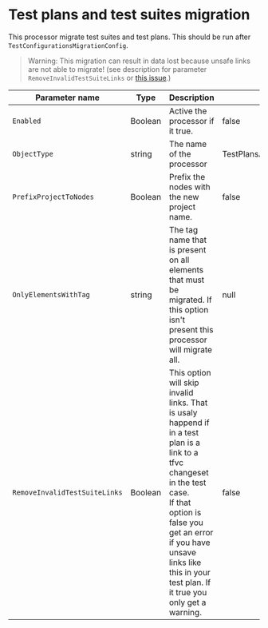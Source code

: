 # Test plans and test suites migration

This processor migrate test suites and test plans. This should be run after `TestConfigurationsMigrationConfig`.

> Warning: This migration can result in data lost because unsafe links are not able to migrate! (see description for parameter `RemoveInvalidTestSuiteLinks` or [this issue](https://github.com/nkdAgility/azure-devops-migration-tools/issues/178).)

| Parameter name                | Type    | Description                              | Default Value                            |
|-------------------------------|---------|------------------------------------------|------------------------------------------|
| `Enabled`                     | Boolean | Active the processor if it true.         | false                                    |
| `ObjectType`                  | string  | The name of the processor                | TestPlansAndSuitesMigrationConfig |
| `PrefixProjectToNodes`        | Boolean | Prefix the nodes with the new project name. | false                                    |
| `OnlyElementsWithTag`         | string  | The tag name that is present on all elements that must be migrated. If this option isn't present this processor will migrate all. | null                                     |
| `RemoveInvalidTestSuiteLinks` | Boolean | This option will skip invalid links. That is usaly happend if in a test plan is a link to a tfvc changeset in the test case.<br>If that option is false you get an error if you have unsave links like this in your test plan. If it true you only get a warning. | false                                    |
